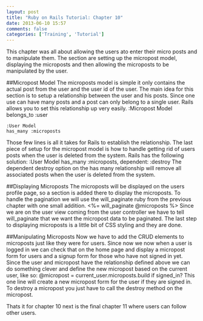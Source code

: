 ```yaml
---
layout: post
title: "Ruby on Rails Tutorial: Chapter 10"
date: 2013-06-10 15:57
comments: false
categories: ['Training', 'Tutorial']
---
```

This chapter was all about allowing the users ato enter their micro posts and to manipulate them.
The section are setting up the micropost model, displaying the microposts and then allowing the microposts to be manipulated by the user.

<!-- more -->

##Micropost Model
The microposts model is simple it only contains the actual post from the user and the user id of the user.
The main idea for this section is to setup a relationship between the user and his posts.
Since one use can have many posts and a post can only belong to a single user.
Rails allows you to set this relationship up very easily.
    :Micropost Model
    belongs_to :user

    :User Model
    has_many :microposts
Those few lines is all it takes for Rails to establish the relationship.
The last piece of setup for the micropost model is how to handle getting rid of users posts when the user is deleted from the system.
Rails has the following solution:
    :User Model
    has_many :microposts, dependent: :destroy
The dependent destroy option on the has many relationship will remove all associated posts when the user is deleted from the system.

##Displaying Microposts
The microposts will be displayed on the users profile page, so a section is added there to display the microposts.
To handle the pagination we will use the will_paginate ruby from the previous chapter with one small addition.
    <%= will_paginate @microposts %>
Since we are on the user view coming from the user controller we have to tell will_paginate that we want the micropost data to be paginated.
The last step to displaying microposts is a little bit of CSS styling and they are done.

##Manipulating Microposts
Now we have to add the CRUD elements to microposts just like they were for users.
Since now we now when a user is logged in we can check that on the home page and display a micropost form for users and a signup form for those who have not signed in yet.
Since the user and micropost have the relationship defined above we can do something clever and define the new micropost based on the current user, like so:
    @micropost = current_user.microposts.build if signed_in?
This one line will create a new micropost form for the user if they are signed in.
To destroy a micropost you just have to call the destroy method on the micropost.

Thats it for chapter 10 next is the final chapter 11 where users can follow other users.
